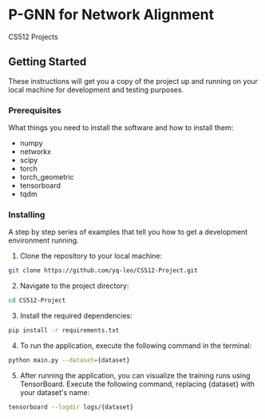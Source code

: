 # P-GNN for Network Alignment

CS512 Projects

## Getting Started

These instructions will get you a copy of the project up and running on your local machine for development and testing purposes. 

### Prerequisites

What things you need to install the software and how to install them:

- numpy
- networkx
- scipy
- torch
- torch_geometric
- tensorboard
- tqdm

### Installing

A step by step series of examples that tell you how to get a development environment running.

1. Clone the repository to your local machine:

```sh
git clone https://github.com/yq-leo/CS512-Project.git
```

2. Navigate to the project directory:

```sh
cd CS512-Project
```

3. Install the required dependencies:
```sh
pip install -r requirements.txt
```

4. To run the application, execute the following command in the terminal:
```sh
python main.py --dataset={dataset}
```

5. After running the application, you can visualize the training runs using TensorBoard. Execute the following command, replacing {dataset} with your dataset's name:
```sh
tensorboard --logdir logs/{dataset}
```



